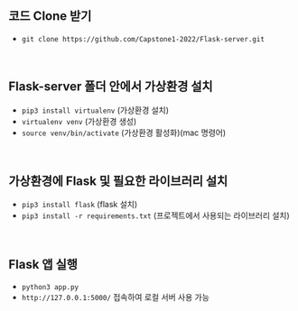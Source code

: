 ## 코드 Clone 받기
- `git clone https://github.com/Capstone1-2022/Flask-server.git`
<br>

## Flask-server 폴더 안에서 가상환경 설치
- `pip3 install virtualenv` (가상환경 설치)
- `virtualenv venv` (가상환경 생성)
- `source venv/bin/activate` (가상환경 활성화)(mac 명령어)
<br>

## 가상환경에 Flask 및 필요한 라이브러리 설치
- `pip3 install flask` (flask 설치)
- `pip3 install -r requirements.txt` (프로젝트에서 사용되는 라이브러리 설치)
<br>

## Flask 앱 실행
- `python3 app.py`
- `http://127.0.0.1:5000/` 접속하여 로컬 서버 사용 가능
<br>
